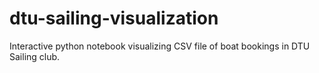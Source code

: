 # dtu-sailing-visualization

Interactive python notebook visualizing CSV file of boat bookings in DTU Sailing club.
